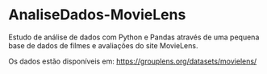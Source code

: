 # AnaliseDados-MovieLens
Estudo de análise de dados com Python e Pandas através de uma pequena base de dados de filmes e avaliações do site MovieLens.

Os dados estão disponíveis em: https://grouplens.org/datasets/movielens/
